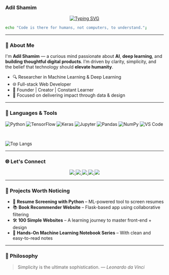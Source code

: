 ### **Adil Shamim**

<p align="center">
  <a href="https://github.com/AdilShamim8">
    <img src="https://readme-typing-svg.herokuapp.com?font=Fira+Code&duration=3000&pause=1000&color=00BFFF&center=true&width=700&lines=Researcher+%7C+Founder+%7C+Deep+Learning+Explorer+%7C+Web+Developer" alt="Typing SVG" />
  </a>
</p>


```bash
echo "Code is there for humans, not computers, to understand.";
```

---

### 🧠 About Me

I'm **Adil Shamim** — a curious mind passionate about **AI**, **deep learning**, and **building thoughtful digital products**.
I’m driven by clarity, simplicity, and the belief that technology should **elevate humanity**.

* 🔍 Researcher in Machine Learning & Deep Learning
* 🌐 Full-stack Web Developer
* 🧠 Founder | Creator | Constant Learner
* 🎯 Focused on delivering impact through data & design

---

### 🚀 Languages & Tools

![Python](https://img.shields.io/badge/Python-3776AB?style=flat\&logo=python\&logoColor=white)
![TensorFlow](https://img.shields.io/badge/TensorFlow-FF6F00?style=flat\&logo=tensorflow\&logoColor=white)
![Keras](https://img.shields.io/badge/Keras-D00000?style=flat\&logo=keras\&logoColor=white)
![Jupyter](https://img.shields.io/badge/Jupyter-F37626?style=flat\&logo=jupyter\&logoColor=white)
![Pandas](https://img.shields.io/badge/Pandas-150458?style=flat\&logo=pandas\&logoColor=white)
![NumPy](https://img.shields.io/badge/Numpy-013243?style=flat\&logo=numpy\&logoColor=white)
![VS Code](https://img.shields.io/badge/VS_Code-007ACC?style=flat\&logo=visual-studio-code\&logoColor=white)

<br/>

![Top Langs](https://github-readme-stats.vercel.app/api/top-langs/?username=AdilShamim8\&theme=radical\&layout=compact\&langs_count=8)

---

### 🌐 Let's Connect

<p align="center">
  <a href="https://twitter.com/adil_shamim8">
    <img src="https://img.shields.io/badge/Twitter-1DA1F2?style=for-the-badge&logo=twitter&logoColor=white">
  </a>
  <a href="https://linkedin.com/in/adilshamim8">
    <img src="https://img.shields.io/badge/LinkedIn-0077B5?style=for-the-badge&logo=linkedin&logoColor=white">
  </a>
  <a href="https://leetcode.com/u/AdilShamim8">
    <img src="https://img.shields.io/badge/LeetCode-FFA116?style=for-the-badge&logo=leetcode&logoColor=white">
  </a>
  <a href="https://www.kaggle.com/adilshamim8">
    <img src="https://img.shields.io/badge/Kaggle-20BEFF?style=for-the-badge&logo=kaggle&logoColor=white">
  </a>
  <a href="https://drive.google.com/file/d/1piRlmRj7sKd8arAKm4a3ChuZ_whWiewN/view">
    <img src="https://img.shields.io/badge/Resume-red?style=for-the-badge&logo=adobe&logoColor=white">
  </a>
</p>

---

### 📌 Projects Worth Noticing

* 🧠 **Resume Screening with Python** – ML-powered tool to screen resumes
* 📚 **Book Recommender Website** – Flask-based app using collaborative filtering
* 🛠️ **100 Simple Websites** – A learning journey to master front-end + design
* 🧪 **Hands-On Machine Learning Notebook Series** – With clean and easy-to-read notes

---

### 💭 Philosophy

> Simplicity is the ultimate sophistication.
> — *Leonardo da Vinci*
